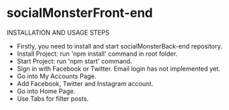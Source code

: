 # socialMonsterFront-end

INSTALLATION AND USAGE STEPS
- Firstly, you need to install and start socialMonsterBack-end repository.
- Install Project: run 'npm install' command in root folder.
- Start Project: run 'npm start' command.
- Sign in with Facebook or Twitter. Email login has not implemented yet.
- Go into My Accounts Page.
- Add Facebook, Twitter and Instagram account.
- Go into Home Page.
- Use Tabs for filter posts.

